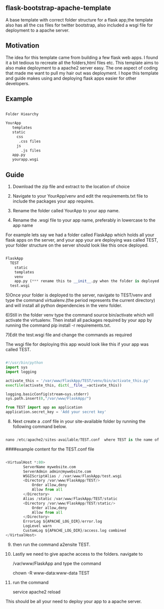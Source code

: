 ## flask-bootstrap-apache-template
A base template with correct folder structure for a flask app,the template also has all the css files for twitter bootstrap, also included a wsgi file for deployment to a apache server.

## Motivation
  The idea for this template came from building a few flask web apps. I found it a bit tedious to recreate all the folders,html files etc. This template aims to also make deployment to a apache2 server easy. The one aspect of coding that made me want to pull my hair out was deployment. I hope this template and guide makes using and deploying flask apps easier for other developers.
  
## Example

```python

Folder Hiearchy

YourApp
   templates
   static
     css
      .css files
     js
       .js files
   app.py
   yourapp.wsgi

```

## Guide

1) Download the zip file and extract to the location of choice

2) Navigate to your YourApp/venv and edit the requirements.txt file to include the packages your app requires.

3) Rename the folder called YourApp to your app name.

4) Rename the .wsgi file to your app name, preferably in lowercase to the app name

For example lets say we had a folder called FlaskApp which holds all your flask apps on the server, and your app your are deploying was called TEST, your folder structure on the server should look like this once deployed.

```python

FlaskApp
  TEST
    static
    templates
    venv
    app.py (*** rename this to __init__.py when the folder is deployed to the server)
  test.wsgi

```  


5)Once your folder is deployed to the server, navigate to TEST/venv and type the
  command virtualenv.(the period represents the current directory) and will install all python dependencies in the venv folder. 

6)Still in the folder venv type the command source bin/activate which will activate the virtualenv.
  Then install all packages required by your app by running the command pip install -r requirements.txt.

7)Edit the test.wsgi file and change the commands as required  

The wsgi file for deploying this app would look like this if your app was called TEST.

```python

#!/usr/bin/python
import sys
import logging

activate_this = '/var/www/FlaskApp/TEST/venv/bin/activate_this.py'
execfile(activate_this, dict(__file__=activate_this))

logging.basicConfig(stream=sys.stderr)
sys.path.insert(0,"/var/www/FlaskApp/")

from TEST import app as application
application.secret_key = 'Add your secret key'

```

8) Next create a .conf file in your site-available folder by running the following command below.

```python

nano /etc/apache2/sites-available/TEST.conf  where TEST is the name of the app

```

####example content for the TEST.conf file

```python

<VirtualHost *:80>
		ServerName mywebsite.com
		ServerAdmin admin@mywebsite.com
		WSGIScriptAlias / /var/www/FlaskApp/test.wsgi
		<Directory /var/www/FlaskApp/TEST/>
			Order allow,deny
			Allow from all
		</Directory>
		Alias /static /var/www/FlaskApp/TEST/static
		<Directory /var/www/FlaskApp/TEST/static/>
			Order allow,deny
			Allow from all
		</Directory>
		ErrorLog ${APACHE_LOG_DIR}/error.log
		LogLevel warn
		CustomLog ${APACHE_LOG_DIR}/access.log combined
</VirtualHost>

```

9) then run the command a2ensite TEST.

10) Lastly we need to give apache access to the folders. navigate to
    
    /var/www/FlaskApp and type the command

    chown -R www-data:www-data TEST

11) run the command
  
    service apache2 reload

This should be all your need to deploy your app to a apache server.

